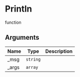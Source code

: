 # Println

<span class="badge badge-secondary">function</span>

## Arguments
| Name | Type | Description |
| ---- | ---- | ----------- |
| _msg | `string` |  |
| _args | `array` |  |